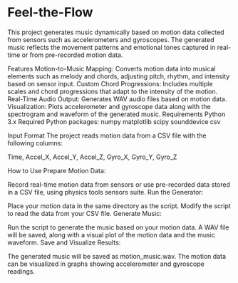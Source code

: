 # Feel-the-Flow

This project generates music dynamically based on motion data collected from sensors such as accelerometers and gyroscopes. The generated music reflects the movement patterns and emotional tones captured in real-time or from pre-recorded motion data.

Features
Motion-to-Music Mapping: Converts motion data into musical elements such as melody and chords, adjusting pitch, rhythm, and intensity based on sensor input.
Custom Chord Progressions: Includes multiple scales and chord progressions that adapt to the intensity of the motion.
Real-Time Audio Output: Generates WAV audio files based on motion data.
Visualization: Plots accelerometer and gyroscope data along with the spectrogram and waveform of the generated music.
Requirements
Python 3.x
Required Python packages:
numpy
matplotlib
scipy
sounddevice 
csv

Input Format
The project reads motion data from a CSV file with the following columns:

Time, Accel_X, Accel_Y, Accel_Z, Gyro_X, Gyro_Y, Gyro_Z

How to Use
Prepare Motion Data:

Record real-time motion data from sensors or use pre-recorded data stored in a CSV file, using physics tools sensors suite.
Run the Generator:

Place your motion data in the same directory as the script.
Modify the script to read the data from your CSV file.
Generate Music:

Run the script to generate the music based on your motion data. A WAV file will be saved, along with a visual plot of the motion data and the music waveform.
Save and Visualize Results:

The generated music will be saved as motion_music.wav.
The motion data can be visualized in graphs showing accelerometer and gyroscope readings.

